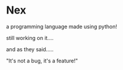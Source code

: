 # Nex
a programming language made using python!

still working on it....

and as they said.....

"It's not a bug, it's a feature!"
